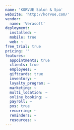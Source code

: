 ```yaml
---
name: 'KORVUE Salon & Spa'
website: 'http://korvue.com/'
vendor:
  name: 'Verasoft'
deployment:
  installed: ~
  mobile: true
  web: ~
free_trial: true
pricing: ''
features:
  appointments: true
  clients: true
  employees: ~
  giftcards: true
  inventory: ~
  loyalty_program: ~
  marketing: ~
  multi_location: ~
  online_booking: ~
  payroll: ~
  pos: true
  recurring: ~
  reminders: ~
  resources: ~
---
```

